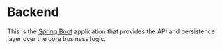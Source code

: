 # Backend

This is the [Spring Boot](https://spring.io/projects/spring-boot) application that provides the API and persistence layer over the core business logic.